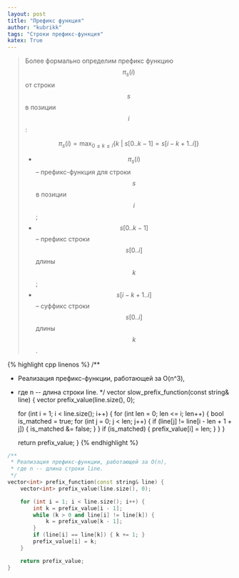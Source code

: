 ```yaml
---
layout: post
title: "Префикс функция"
author: "kubrikk"
tags: "Строки префикс-функция"
katex: True
---
```




> Более формально определим префикс функцию $$\pi_{s}(i)$$ от строки $$s$$ в позиции $$i$$:
> 
> $$\pi_{s}(i) = \max_{0 \leq k \leq i}\{ k \ | \ s[0..k-1]=s[i - k + 1..i] \}$$
> 
> * $$\pi_{s}(i)$$ – префикс-функция для строки $$s$$ в позиции $$i$$;
> * $$s[0..k-1]$$ – префикс строки $$s[0..i]$$ длины $$k$$;
> * $$s[i-k+1..i]$$ – суффикс строки $$s[0..i]$$ длины $$k$$.

<!-- Пусть дана строка $s = s_0s_1s_2...s_{n-1}$ длины $n$, где $s_i$ – символ строки на позиции $i$. 
**Префикс-функция** $\pi$ для строки $s$ – это массив  -->

{% highlight cpp  linenos %}
/**
 * Реализация префикс-функции, работающей за O(n^3),
 * где n -- длина строки line. 
 */
vector<int> slow_prefix_function(const string& line) {
    vector<int> prefix_value(line.size(), 0);

    for (int i = 1; i < line.size(); i++) {
        for (int len = 0; len <= i; len++) {
            bool is_matched = true;
            for (int j = 0; j < len; j++) {
                if (line[j] != line[i - len + 1 + j]) { 
                    is_matched &= false; 
                }
            }
            if (is_matched) { prefix_value[i] = len; }
        }
    }

    return prefix_value;
}
{% endhighlight %}

```cpp
/**
 * Реализация префикс-функции, работающей за O(n),
 * где n -- длина строки line. 
 */
vector<int> prefix_function(const string& line) {
    vector<int> prefix_value(line.size(), 0);

    for (int i = 1; i < line.size(); i++) {
        int k = prefix_value[i - 1];
        while (k > 0 and line[i] != line[k]) {
            k = prefix_value[k - 1];
        }
        if (line[i] == line[k]) { k += 1; }
        prefix_value[i] = k;
    }

    return prefix_value;
}
```
